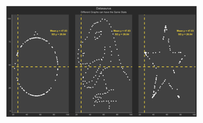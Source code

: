 ![alt text](https://github.com/Zetluis/R_Tidytuesday/blob/master/2020/W42_datasaurus/datasaurus.png)
